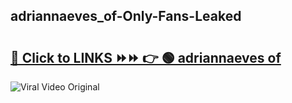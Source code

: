 
 ## adriannaeves_of-Only-Fans-Leaked

# <h2><a href="https://clipsfans.com/adriannaeves_of&ref=git">🔗 Click to LINKS ⏩⏩ 👉 🟢 adriannaeves of </a></h2>

<a href="https://clipsfans.com/adriannaeves_of&ref=git" rel="nofollow" data-target="animated-image.originalLink"><img src="https://i.ibb.co.com/xMMVF88/686577567.gif" alt="Viral Video Original" style="max-width: 100%; display: inline-block;" data-target="animated-image.originalImage"></a>
